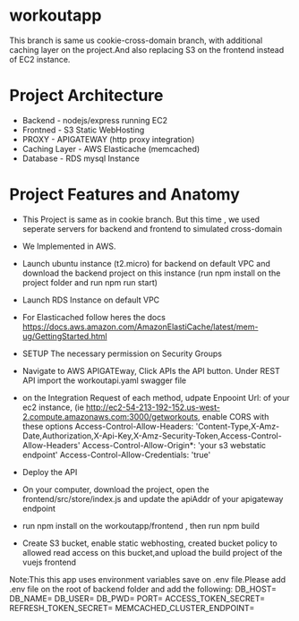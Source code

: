 # workoutapp
This branch is same us cookie-cross-domain branch, with additional caching layer on the project.And also replacing S3 on the frontend instead of EC2 instance.

# Project Architecture 
  - Backend  - nodejs/express running EC2
  - Frontned  - S3 Static WebHosting
  - PROXY     - APIGATEWAY  (http proxy integration)
  - Caching Layer - AWS Elasticache (memcached)
  - Database  - RDS mysql Instance
   
# Project Features and Anatomy
- This Project is same as in cookie branch. But this time , we used seperate servers for backend and frontend to simulated cross-domain
- We Implemented in AWS.
- Launch  ubuntu instance (t2.micro)  for backend on default VPC and download the backend project on this instance (run npm install on the project folder and run npm run start)
- Launch RDS Instance on default VPC
- For Elasticached follow heres the docs https://docs.aws.amazon.com/AmazonElastiCache/latest/mem-ug/GettingStarted.html
- SETUP The necessary permission on Security Groups
- Navigate to AWS APIGATEway, Click APIs the <Click Create> API button. Under REST API import the workoutapi.yaml swagger file
- on the Integration Request of each method, udpate Enpooint Url: of your ec2 instance, (ie  http://ec2-54-213-192-152.us-west-2.compute.amazonaws.com:3000/getworkouts, enable CORS with these options
   Access-Control-Allow-Headers: 'Content-Type,X-Amz-Date,Authorization,X-Api-Key,X-Amz-Security-Token,Access-Control-Allow-Headers'
   Access-Control-Allow-Origin*: 'your s3 webstatic endpoint'
   Access-Control-Allow-Credentials: 'true'
- Deploy the API
  
- On your computer, download the project, open the frontend/src/store/index.js and update the  apiAddr of your apigateway endpoint
 - run npm install on the workoutapp/frontend , then run npm build 
- Create S3 bucket, enable static webhosting, created bucket policy to allowed read access on this bucket,and upload the build project of the vuejs frontend

 Note:This this app uses environment variables save on .env file.Please add .env file on the root of backend folder and add the following:
DB_HOST=
DB_NAME=
DB_USER=
DB_PWD=
PORT=
ACCESS_TOKEN_SECRET=
REFRESH_TOKEN_SECRET=
MEMCACHED_CLUSTER_ENDPOINT=
  


